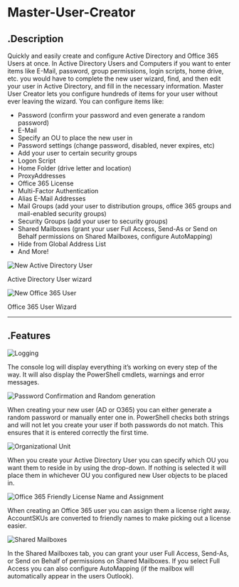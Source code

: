 # Master-User-Creator

## .Description
Quickly and easily create and configure Active Directory and Office 365 Users at once. In Active Directory Users and Computers if you want to enter items like E-Mail, password, group permissions, login scripts, home drive, etc. you would have to complete the new user wizard, find, and then edit your user in Active Directory, and fill in the necessary information. Master User Creator lets you configure hundreds of items for your user without ever leaving the wizard. You can configure items like:
- Password (confirm your password and even generate a random password)
- E-Mail
- Specify an OU to place the new user in
- Password settings (change password, disabled, never expires, etc)
- Add your user to certain security groups
- Logon Script
- Home Folder (drive letter and location)
- ProxyAddresses
- Office 365 License
- Multi-Factor Authentication
- Alias E-Mail Addresses
- Mail Groups (add your user to distribution groups, office 365 groups and mail-enabled security groups)
- Security Groups (add your user to security groups)
- Shared Mailboxes (grant your user Full Access, Send-As or Send on Behalf permissions on Shared Mailboxes, configure AutoMapping)
- Hide from Global Address List
- And More!

![New Active Directory User](http://thelazyadministrator.com/wp-content/uploads/2018/07/Webp.net-gifmaker-2.gif)<!-- .element height="20%" width="20%" -->

Active Directory User wizard


![New Office 365 User](http://thelazyadministrator.com/wp-content/uploads/2018/07/Webp.net-gifmaker-3.gif) <!-- .element height="50%" width="50%" -->

Office 365 User Wizard

___

## .Features

![Logging](http://thelazyadministrator.com/wp-content/uploads/2018/07/ezgif.com-video-to-gif-2.gif)

The console log will display everything it’s working on every step of the way. It will also display the PowerShell cmdlets, warnings and error messages.


![Password Confirmation and Random generation](http://thelazyadministrator.com/wp-content/uploads/2018/07/ezgif.com-video-to-gif-1.gif)

When creating your new user (AD or O365) you can either generate a random password or manually enter one in. PowerShell checks both strings and will not let you create your user if both passwords do not match. This ensures that it is entered correctly the first time.


![Organizational Unit](http://thelazyadministrator.com/wp-content/uploads/2018/07/OU-Place.png) <!-- .element height="50%" width="50%" -->

When you create your Active Directory User you can specify which OU you want them to reside in by using the drop-down. If nothing is selected it will place them in whichever OU you configured new User objects to be placed in.


![Office 365 Friendly License Name and Assignment](http://thelazyadministrator.com/wp-content/uploads/2018/07/O365-License.png) <!-- .element height="50%" width="50%" -->

When creating an Office 365 user you can assign them a license right away. AccountSKUs are converted to friendly names to make picking out a license easier.


![Shared Mailboxes](http://thelazyadministrator.com/wp-content/uploads/2018/07/o365-shared-mailboxes.png) <!-- .element height="50%" width="50%" -->

In the Shared Mailboxes tab, you can grant your user Full Access, Send-As, or Send on Behalf of permissions on Shared Mailboxes. If you select Full Access you can also configure AutoMapping (if the mailbox will automatically appear in the users Outlook).
